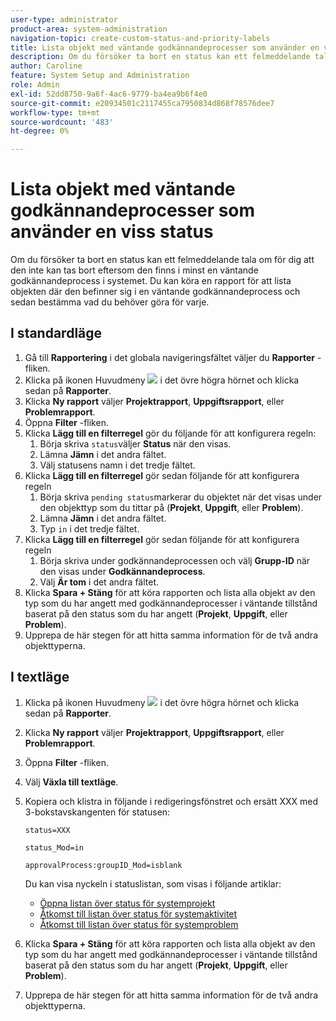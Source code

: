 ```yaml
---
user-type: administrator
product-area: system-administration
navigation-topic: create-custom-status-and-priority-labels
title: Lista objekt med väntande godkännandeprocesser som använder en viss status
description: Om du försöker ta bort en status kan ett felmeddelande tala om för dig att den inte kan tas bort eftersom den används i väntande godkännandeprocesser för objekt i systemet. Om du vill hitta och granska objekten för att bestämma vad du behöver göra kan du köra en rapport som listar dem.
author: Caroline
feature: System Setup and Administration
role: Admin
exl-id: 52dd8750-9a6f-4ac6-9779-ba4ea9b6f4e0
source-git-commit: e20934501c2117455ca7950834d868f78576dee7
workflow-type: tm+mt
source-wordcount: '483'
ht-degree: 0%

---
```


# Lista objekt med väntande godkännandeprocesser som använder en viss status

Om du försöker ta bort en status kan ett felmeddelande tala om för dig att den inte kan tas bort eftersom den finns i minst en väntande godkännandeprocess i systemet. Du kan köra en rapport för att lista objekten där den befinner sig i en väntande godkännandeprocess och sedan bestämma vad du behöver göra för varje.

## I standardläge

1. Gå till **Rapportering** i det globala navigeringsfältet väljer du **Rapporter** -fliken.
1. Klicka på ikonen Huvudmeny ![](assets/main-menu-icon.png) i det övre högra hörnet och klicka sedan på **Rapporter**.
1. Klicka **Ny rapport** väljer **Projektrapport**, **Uppgiftsrapport**, eller **Problemrapport**.
1. Öppna **Filter** -fliken.
1. Klicka **Lägg till en filterregel** gör du följande för att konfigurera regeln:
   1. Börja skriva `status`väljer **Status** när den visas.
   1. Lämna **Jämn** i det andra fältet.
   1. Välj statusens namn i det tredje fältet.
1. Klicka **Lägg till en filterregel** gör sedan följande för att konfigurera regeln
   1. Börja skriva `pending status`markerar du objektet när det visas under den objekttyp som du tittar på (**Projekt**, **Uppgift**, eller **Problem**).
   1. Lämna **Jämn** i det andra fältet.
   1. Typ `in` i det tredje fältet.
1. Klicka **Lägg till en filterregel** gör sedan följande för att konfigurera regeln
   1. Börja skriva under godkännandeprocessen och välj **Grupp-ID** när den visas under **Godkännandeprocess**.
   1. Välj **Är tom** i det andra fältet.
1. Klicka **Spara + Stäng** för att köra rapporten och lista alla objekt av den typ som du har angett med godkännandeprocesser i väntande tillstånd baserat på den status som du har angett (**Projekt**, **Uppgift**, eller **Problem**).
1. Upprepa de här stegen för att hitta samma information för de två andra objekttyperna.


## I textläge

1. Klicka på ikonen Huvudmeny ![](assets/main-menu-icon.png) i det övre högra hörnet och klicka sedan på **Rapporter**.
1. Klicka **Ny rapport** väljer **Projektrapport**, **Uppgiftsrapport**, eller **Problemrapport**.
1. Öppna **Filter** -fliken.
1. Välj **Växla till textläge**.
1. Kopiera och klistra in följande i redigeringsfönstret och ersätt XXX med 3-bokstavskangenten för statusen:

   `status=XXX`

   `status_Mod=in`

   `approvalProcess:groupID_Mod=isblank`

   Du kan visa nyckeln i statuslistan, som visas i följande artiklar:
   * [Öppna listan över status för systemprojekt](project-statuses.md)
   * [Åtkomst till listan över status för systemaktivitet](task-statuses.md)
   * [Åtkomst till listan över status för systemproblem](issue-statuses.md)

1. Klicka **Spara + Stäng** för att köra rapporten och lista alla objekt av den typ som du har angett med godkännandeprocesser i väntande tillstånd baserat på den status som du har angett (**Projekt**, **Uppgift**, eller **Problem**).
1. Upprepa de här stegen för att hitta samma information för de två andra objekttyperna.
